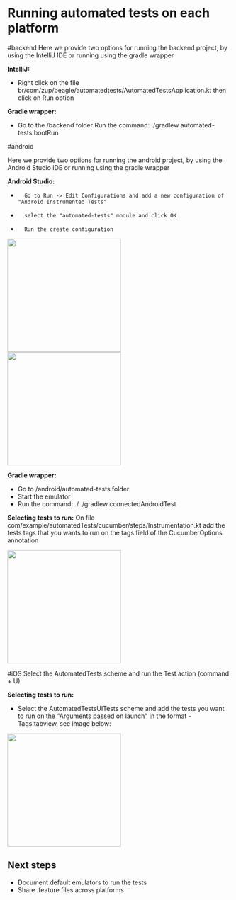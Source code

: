 # Running automated tests on each platform

#backend
Here we provide two options for running the backend project, by using the IntelliJ IDE or running using the gradle wrapper
	
**IntelliJ:**
	
* 	Right click on the file br/com/zup/beagle/automatedtests/AutomatedTestsApplication.kt then click on Run option
	
**Gradle wrapper:**
	
* 	Go to the /backend folder
	Run the command: ./gradlew automated-tests:bootRun


#android
	
Here we provide two options for running the android project, by using the Android Studio IDE or running using the gradle wrapper
	
**Android Studio:**

* 		Go to Run -> Edit Configurations and add a new configuration of "Android Instrumented Tests"
* 		select the "automated-tests" module and click OK
* 	 	Run the create configuration
		
<img src="https://i.ibb.co/3fpnNys/Captura-de-Tela-2020-09-28-a-s-14-10-31.png" height="256" />

<img src="https://i.ibb.co/HYMRG6Z/Captura-de-Tela-2020-09-28-a-s-14-10-44.png" height="256" />
			
**Gradle wrapper:**

* Go to /android/automated-tests folder
* Start the emulator
* Run the command: ./../gradlew connectedAndroidTest
	
**Selecting tests to run:**
	On file com/example/automatedTests/cucumber/steps/Instrumentation.kt add the tests tags that you wants to run on the tags field of the CucumberOptions annotation
	
<img src="https://i.ibb.co/17dn6Nw/Captura-de-Tela-2020-09-28-a-s-14-12-42.png" height="256" />


#iOS
Select the AutomatedTests scheme and run the Test action (command + U)

**Selecting tests to run:**

* Select the AutomatedTestsUITests scheme and add the tests you want to run on the "Arguments passed on launch" in the format -Tags:tabview, see image below:
	
<img src="https://i.ibb.co/M2GhFCF/Captura-de-Tela-2020-09-28-a-s-14-04-37.png" height="256" />

## Next steps

* Document default emulators to run the tests
* Share .feature files across platforms
